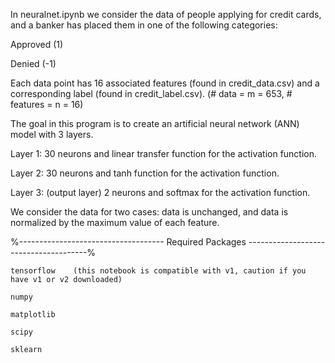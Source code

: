 In neuralnet.ipynb we consider the data of people applying for credit cards, and a banker has placed them in one of the following categories:

Approved (1)

Denied (-1)

Each data point has 16 associated features (found in credit_data.csv) and a corresponding label (found in credit_label.csv).
(# data = m = 653, # features = n = 16)



The goal in this program is to create an artificial neural network (ANN) model with 3 layers. 

Layer 1: 30 neurons and linear transfer function for the activation function.

Layer 2: 30 neurons and tanh function for the activation function. 

Layer 3: (output layer) 2 neurons and softmax for the activation function.


We consider the data for two cases: data is unchanged, and data is normalized by the maximum value of each feature. 


%------------------------------------ Required Packages --------------------------------------%

	tensorflow    (this notebook is compatible with v1, caution if you have v1 or v2 downloaded)
  
  	numpy
	
	matplotlib
	
	scipy
	
  	sklearn
